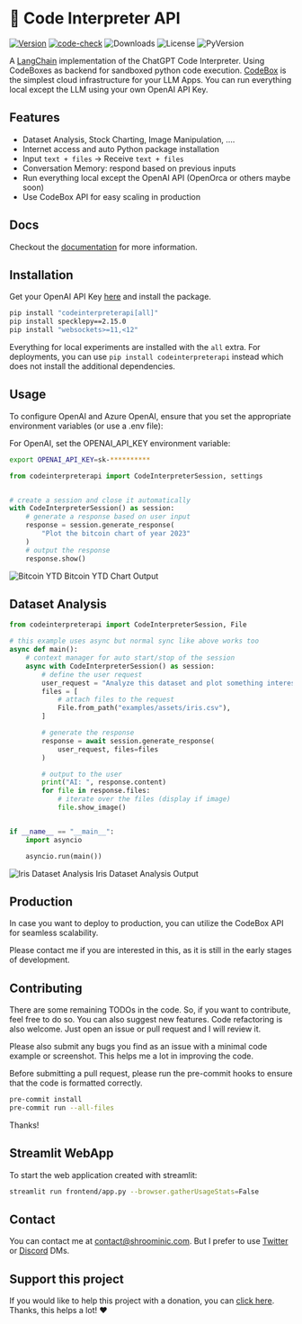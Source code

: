 # 👾 Code Interpreter API

[![Version](https://badge.fury.io/py/codeinterpreterapi.svg)](https://badge.fury.io/py/codeinterpreterapi)
[![code-check](https://github.com/shroominic/codeinterpreter-api/actions/workflows/code-check.yml/badge.svg)](https://github.com/shroominic/codeinterpreter-api/actions/workflows/code-check.yml)
![Downloads](https://img.shields.io/pypi/dm/codeinterpreterapi)
![License](https://img.shields.io/pypi/l/codeinterpreterapi)
![PyVersion](https://img.shields.io/pypi/pyversions/codeinterpreterapi)

A [LangChain](https://github.com/langchain-ai/langchain) implementation of the ChatGPT Code Interpreter.
Using CodeBoxes as backend for sandboxed python code execution.
[CodeBox](https://github.com/shroominic/codebox-api/tree/main) is the simplest cloud infrastructure for your LLM Apps.
You can run everything local except the LLM using your own OpenAI API Key.

## Features

- Dataset Analysis, Stock Charting, Image Manipulation, ....
- Internet access and auto Python package installation
- Input `text + files` -> Receive `text + files`
- Conversation Memory: respond based on previous inputs
- Run everything local except the OpenAI API (OpenOrca or others maybe soon)
- Use CodeBox API for easy scaling in production

## Docs

Checkout the [documentation](https://shroominic.github.io/codeinterpreter-api/) for more information.

## Installation

Get your OpenAI API Key [here](https://platform.openai.com/account/api-keys) and install the package.

```bash
pip install "codeinterpreterapi[all]"
pip install specklepy==2.15.0
pip install "websockets>=11,<12"
```

Everything for local experiments are installed with the `all` extra.
For deployments, you can use `pip install codeinterpreterapi` instead which does not install the additional dependencies.

## Usage

To configure OpenAI and Azure OpenAI, ensure that you set the appropriate environment variables (or use a .env file):

For OpenAI, set the OPENAI_API_KEY environment variable:

```bash
export OPENAI_API_KEY=sk-**********
```

```python
from codeinterpreterapi import CodeInterpreterSession, settings


# create a session and close it automatically
with CodeInterpreterSession() as session:
    # generate a response based on user input
    response = session.generate_response(
        "Plot the bitcoin chart of year 2023"
    )
    # output the response
    response.show()
```

![Bitcoin YTD](https://github.com/shroominic/codeinterpreter-api/blob/main/examples/assets/bitcoin_chart.png?raw=true)
Bitcoin YTD Chart Output

## Dataset Analysis

```python
from codeinterpreterapi import CodeInterpreterSession, File

# this example uses async but normal sync like above works too
async def main():
    # context manager for auto start/stop of the session
    async with CodeInterpreterSession() as session:
        # define the user request
        user_request = "Analyze this dataset and plot something interesting about it."
        files = [
            # attach files to the request
            File.from_path("examples/assets/iris.csv"),
        ]

        # generate the response
        response = await session.generate_response(
            user_request, files=files
        )

        # output to the user
        print("AI: ", response.content)
        for file in response.files:
            # iterate over the files (display if image)
            file.show_image()


if __name__ == "__main__":
    import asyncio

    asyncio.run(main())
```

![Iris Dataset Analysis](https://github.com/shroominic/codeinterpreter-api/blob/main/examples/assets/iris_analysis.png?raw=true)
Iris Dataset Analysis Output

## Production

In case you want to deploy to production, you can utilize the CodeBox API for seamless scalability.

Please contact me if you are interested in this, as it is still in the early stages of development.

## Contributing

There are some remaining TODOs in the code.
So, if you want to contribute, feel free to do so.
You can also suggest new features. Code refactoring is also welcome.
Just open an issue or pull request and I will review it.

Please also submit any bugs you find as an issue with a minimal code example or screenshot.
This helps me a lot in improving the code.

Before submitting a pull request, please run the pre-commit hooks to ensure that the code is formatted correctly.

```bash
pre-commit install
pre-commit run --all-files
```

Thanks!

## Streamlit WebApp

To start the web application created with streamlit:

```bash
streamlit run frontend/app.py --browser.gatherUsageStats=False
```

## Contact

You can contact me at [contact@shroominic.com](mailto:contact@shroominic.com).
But I prefer to use [Twitter](https://twitter.com/shroominic) or [Discord](https://discord.gg/Vaq25XJvvW) DMs.

## Support this project

If you would like to help this project with a donation, you can [click here](https://ko-fi.com/shroominic).
Thanks, this helps a lot! ❤️
